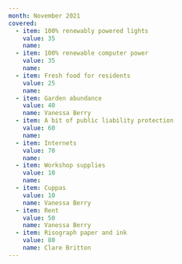 ```yaml
---
month: November 2021
covered:
  - item: 100% renewably powered lights
    value: 35
    name: 
  - item: 100% renewable computer power
    value: 35
    name: 
  - item: Fresh food for residents
    value: 25
    name: 
  - item: Garden abundance
    value: 40
    name: Vanessa Berry
  - item: A bit of public liability protection
    value: 60
    name: 
  - item: Internets
    value: 70
    name: 
  - item: Workshop supplies
    value: 10
    name: 
  - item: Cuppas
    value: 10
    name: Vanessa Berry
  - item: Rent
    value: 50
    name: Vanessa Berry
  - item: Risograph paper and ink
    value: 80
    name: Clare Britton
---
```


